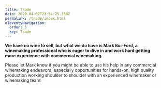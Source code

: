 ```yaml
---
title: Trade
date: 2020-04-02T23:54:25.388Z
permalink: /trade/index.html
eleventyNavigation:
  order: 5
  key: Trade
---
```

**We have no wine to sell, but what we do have is Mark Bui-Ford, a winemaking professional who is eager to dive in and work hard getting more experience with commercial winemaking.**

Please let Mark know if you might be able to use his help in any commercial winemaking endeavors, especially opportunities for hands-on, high quality production working shoulder to shoulder with an experienced winemaker or winemaking team!